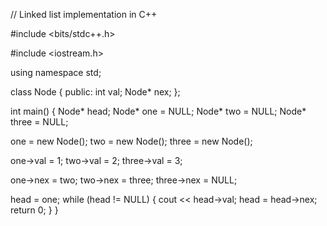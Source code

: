// Linked list implementation in C++

#include <bits/stdc++.h>

#include <iostream.h>

using namespace std;


class Node {
   public:
  int val;
  Node* nex;
};

int main() {
  Node* head;
  Node* one = NULL;
  Node* two = NULL;
  Node* three = NULL;


  one = new Node();
  two = new Node();
  three = new Node();

  
  one->val = 1;
  two->val = 2;
  three->val = 3;

  
  one->nex = two;
  two->nex = three;
  three->nex = NULL;

  
  head = one;
  while (head != NULL) {
    cout << head->val;
    head = head->nex;
    return 0;
  }
}





